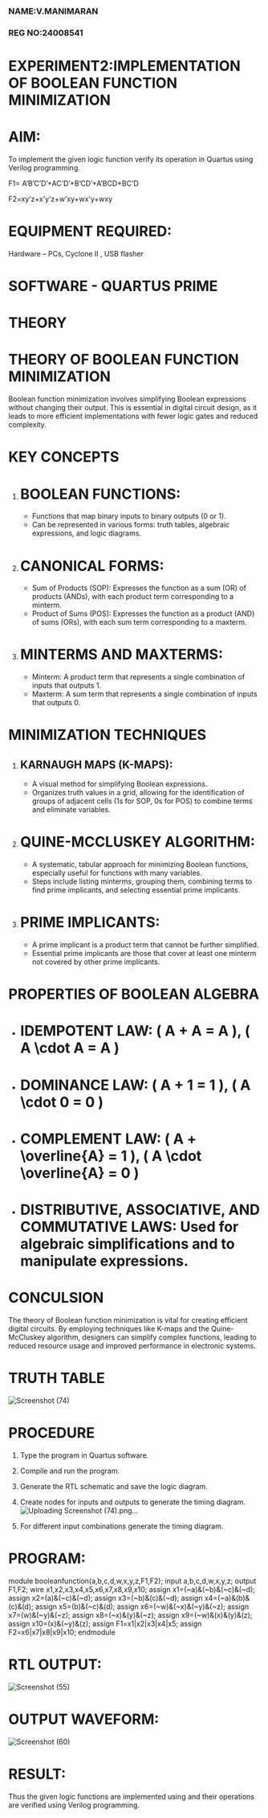 ### NAME:V.MANIMARAN
### REG NO:24008541
# EXPERIMENT2:IMPLEMENTATION OF BOOLEAN FUNCTION MINIMIZATION
# AIM:

To implement the given logic function verify its operation in Quartus using Verilog programming.

F1= A’B’C’D’+AC’D’+B’CD’+A’BCD+BC’D 

F2=xy’z+x’y’z+w’xy+wx’y+wxy
 
# EQUIPMENT REQUIRED:

Hardware – PCs, Cyclone II , USB flasher

# SOFTWARE - QUARTUS PRIME

# THEORY
# THEORY OF BOOLEAN FUNCTION MINIMIZATION

Boolean function minimization involves simplifying Boolean expressions without changing their output. This is essential in digital circuit design, as it leads to more efficient implementations with fewer logic gates and reduced complexity.

# KEY CONCEPTS

1. # BOOLEAN FUNCTIONS:
   - Functions that map binary inputs to binary outputs (0 or 1).
   - Can be represented in various forms: truth tables, algebraic expressions, and logic diagrams.

2. # CANONICAL FORMS:
   - Sum of Products (SOP): Expresses the function as a sum (OR) of products (ANDs), with each product term corresponding to a minterm.
   - Product of Sums (POS): Expresses the function as a product (AND) of sums (ORs), with each sum term corresponding to a maxterm.

3. # MINTERMS AND MAXTERMS:
   - Minterm: A product term that represents a single combination of inputs that outputs 1.
   - Maxterm: A sum term that represents a single combination of inputs that outputs 0.

# MINIMIZATION TECHNIQUES

1. ## KARNAUGH MAPS (K-MAPS):
   - A visual method for simplifying Boolean expressions.
   - Organizes truth values in a grid, allowing for the identification of groups of adjacent cells (1s for SOP, 0s for POS) to combine terms and eliminate variables.

2. # QUINE-MCCLUSKEY ALGORITHM:
   - A systematic, tabular approach for minimizing Boolean functions, especially useful for functions with many variables.
   - Steps include listing minterms, grouping them, combining terms to find prime implicants, and selecting essential prime implicants.

3. # PRIME IMPLICANTS:
   - A prime implicant is a product term that cannot be further simplified.
   - Essential prime implicants are those that cover at least one minterm not covered by other prime implicants.

# PROPERTIES OF BOOLEAN ALGEBRA

- # IDEMPOTENT LAW: \( A + A = A \), \( A \cdot A = A \)
- # DOMINANCE LAW: \( A + 1 = 1 \), \( A \cdot 0 = 0 \)
- # COMPLEMENT LAW: \( A + \overline{A} = 1 \), \( A \cdot \overline{A} = 0 \)
- # DISTRIBUTIVE, ASSOCIATIVE, AND COMMUTATIVE LAWS: Used for algebraic simplifications and to manipulate expressions.

# CONCULSION

The theory of Boolean function minimization is vital for creating efficient digital circuits. By employing techniques like K-maps and the Quine-McCluskey algorithm, designers can simplify complex functions, leading to reduced resource usage and improved performance in electronic systems.
# TRUTH TABLE
![Screenshot (74)](https://github.com/user-attachments/assets/613321a9-db96-45f6-ae00-4becd7a622ac)

# PROCEDURE

1.	Type the program in Quartus software.

2.	Compile and run the program.

3.	Generate the RTL schematic and save the logic diagram.

4.	Create nodes for inputs and outputs to generate the timing diagram.![Uploading Screenshot (74).png…]()


5.	For different input combinations generate the timing diagram.


# PROGRAM:

module booleanfunction(a,b,c,d,w,x,y,z,F1,F2);
input a,b,c,d,w,x,y,z;
output F1,F2;
wire x1,x2,x3,x4,x5,x6,x7,x8,x9,x10;
assign x1=(~a)&(~b)&(~c)&(~d);
assign x2=(a)&(~c)&(~d);
assign x3=(~b)&(c)&(~d);
assign x4=(~a)&(b)&(c)&(d);
assign x5=(b)&(~c)&(d);
assign x6=(~w)&(~x)&(~y)&(~z);
assign x7=(w)&(~y)&(~z);
assign x8=(~x)&(y)&(~z);
assign x9=(~w)&(x)&(y)&(z);
assign x10=(x)&(~y)&(z);
assign F1=x1|x2|x3|x4|x5;
assign F2=x6|x7|x8|x9|x10;
endmodule


# RTL OUTPUT:
![Screenshot (55)](https://github.com/user-attachments/assets/c2495f04-8a25-429d-858a-c632e6aeaaa8)


# OUTPUT WAVEFORM:
![Screenshot (60)](https://github.com/user-attachments/assets/1e51b948-05f3-4413-8927-1f9274bcd85d)


# RESULT:

Thus the given logic functions are implemented using and their operations are verified using Verilog programming.

